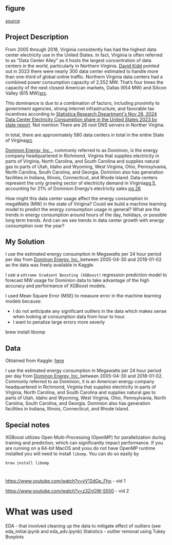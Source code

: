 ## figure

[source](https://www.visualcapitalist.com/mapped-data-center-electricity-consumption-by-state/)

## Project Description

From 2005 through 2018, Virginia consistently has had the highest data center electricity use in the United States. In fact, Virginia is often referred to as "Data Center Alley" as it hosts the largest concentration of data centers in the world, particularly in Northern Virginia. [David Kidd](https://www.governing.com/infrastructure/the-data-center-capital-of-the-world-is-in-virginia) pointed out in 2023 there were nearly 300 data center estimated to handle more than one-third of global online traffic. Northern Virginia data centers had a combined power consumption capacity of 2,552 MW. That’s four times the capacity of the next closest American markets, Dallas (654 MW) and Silicon Valley (615 MW)[src](https://www.visualcapitalist.com/cp/top-data-center-markets/).

This dominance is due to a combination of factors, including proximity to government agencies, strong internet infrastructure, and favorable tax incentives according to [Statistica Research Department's Nov 26, 2024 Data Center Electricity Consumption share in the United States 2023 by state report](https://www.statista.com/statistics/1537743/us-data-center-electricity-use-share-by-state/). Not mention There are 26 root DNS servers in Norther Virgina.

In total, there are approximately 580 data centers in total in the entire State of Virgina[src](https://www.datacentermap.com/usa/virginia/)

[Dominon Energy, Inc. ](https://en.wikipedia.org/wiki/Dominion_Energy), commonly referred to as Dominion, is the energy company headquartered in Richmond, Virginia that supplies electricity in parts of Virginia, North Carolina, and South Carolina and supplies natural gas to parts of Utah, Idaho and Wyoming, West Virginia, Ohio, Pennsylvania, North Carolina, South Carolina, and Georgia. Dominion also has generation facilities in Indiana, Illinois, Connecticut, and Rhode Island. Data centers represent the only growing sector of electricity demand in Virginia[pg 5](https://rga.lis.virginia.gov/Published/2021/SD17/PDF), accounting for 21% of Dominion Energy’s electricity sales [pg 26](https://s2.q4cdn.com/510812146/files/doc_financials/2022/q4/2023-02-08-DE-IR-4Q-2022-earnings-call-slides-vTC-Final.pdf)

How might this data center usage affect the energy consumption in megaWatts (MW) in the state of Virigina? Could we build a machine learning model to predict the energy consumption usage in general? What are the trends in energy consumption around hours of the day, holidays, or possible long term trends. And can we see trends in data center growth with energy consumption over the year?

## My Solution

I use the estimated energy consumption in Megawatts per 24 hour period per day from [Dominon Energy, Inc. ](https://en.wikipedia.org/wiki/Dominion_Energy) between 2005-04-30 and 2018-01-02 as the data was freely available in Kaggle.

I use a `eXtreme Gradient Boosting (XGBoost)` regression prediction model to forecast MW usage for Dominion data to take advantage of the high accuracy and performance of XGBoost models.

I used Mean Square Error (MSE) to measure error in the machine learning models because:

- I do not anticipate any significant outliers in the data which makes sense when looking at consumption data from hour to hour.
- I want to penalize large errors more severly

brew install libomp

## Data

Obtained from Kaggle: [here](https://www.kaggle.com/datasets/robikscube/hourly-energy-consumption?resource=download&select=DOM_hourly.csv)

I use the estimated energy consumption in Megawatts per 24 hour period per day from [Dominon Energy, Inc. ](https://en.wikipedia.org/wiki/Dominion_Energy) between 2005-04-30 and 2018-01-02. Commonly referred to as Dominion, it is an American energy company headquartered in Richmond, Virginia that supplies electricity in parts of Virginia, North Carolina, and South Carolina and supplies natural gas to parts of Utah, Idaho and Wyoming, West Virginia, Ohio, Pennsylvania, North Carolina, South Carolina, and Georgia. Dominion also has generation facilities in Indiana, Illinois, Connecticut, and Rhode Island.

## Special notes

XGBoost utilizes Open Multi-Processing (OpenMP) for parallelization during training and prediction, which can significantly impact performance. If you are running on a 64-bit MacOS and yoou do not have OpenMP runtime installed you will need to install `libomp`. You can do so easily by

```bash
brew install libomp
```

#

https://www.youtube.com/watch?v=vV12dGe_Fho - vid 1

https://www.youtube.com/watch?v=z3ZnOW-S550 - vid 2

# What was used

EDA - that involved cleaning up the data to mitigate effect of outliers (see eda_initial.ipynb and eda_adv.ipynb)
Statistics - outlier removal using Tukey Boxplots
